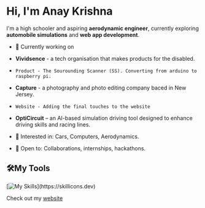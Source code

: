 # Hi, I'm Anay Krishna

I'm a high schooler and aspiring **aerodynamic engineer**, currently exploring **automobile simulations** and **web app development**.

- 🔭 Currently working on
-   **Vividsence** - a tech organisation that makes products for the disabled.
-     Product - The Sourounding Scanner (SS). Converting from arduino to raspberry pi.
-   **Capture** - a photography and photo editing company baced in New Jersey.
-     Website - Adding the final touches to the website
-   **OptiCircuit** – an AI-based simulation driving tool designed to enhance driving skills and racing lines.

- 🧠 Interested in: Cars, Computers, Aerodynamics.
- 🤝 Open to: Collaborations, internships, hackathons.

## 🛠️My Tools

[![My Skills](https://skillicons.dev/icons?i=js,html,css,arduino,java,)](https://skillicons.dev)

Check out my [website](https://anaykr15hn4.github.io/Mypage/)




